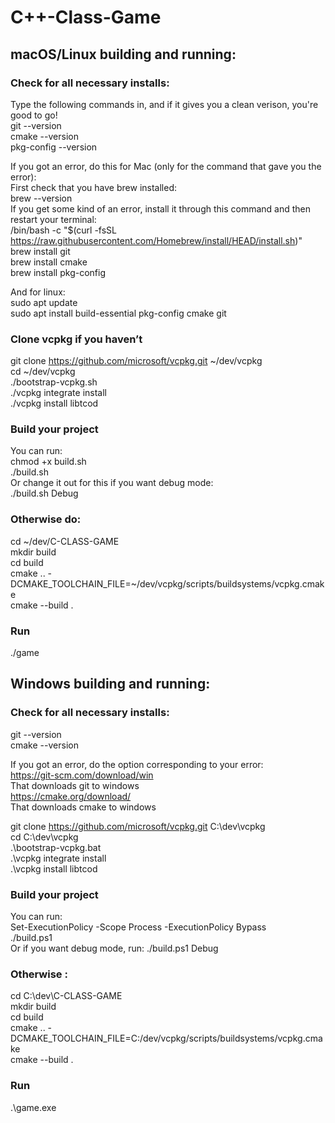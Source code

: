 # C++-Class-Game

##  macOS/Linux building and running:

### Check for all necessary installs:

Type the following commands in, and if it gives you a clean verison, you're good to go!  
git --version  
cmake --version  
pkg-config --version

If you got an error, do this for Mac (only for the command that gave you the error):  
First check that you have brew installed:  
brew --version  
If you get some kind of an error, install it through this command and then restart your terminal:  
/bin/bash -c "$(curl -fsSL https://raw.githubusercontent.com/Homebrew/install/HEAD/install.sh)"  
brew install git  
brew install cmake  
brew install pkg-config

And for linux:  
sudo apt update  
sudo apt install build-essential pkg-config cmake git

### Clone vcpkg if you haven’t

git clone https://github.com/microsoft/vcpkg.git ~/dev/vcpkg  
cd ~/dev/vcpkg  
./bootstrap-vcpkg.sh  
./vcpkg integrate install  
./vcpkg install libtcod

### Build your project

You can run:  
chmod +x build.sh  
./build.sh  
Or change it out for this if you want debug mode:  
./build.sh Debug

### Otherwise do:

cd ~/dev/C-CLASS-GAME  
mkdir build  
cd build  
cmake .. -DCMAKE_TOOLCHAIN_FILE=~/dev/vcpkg/scripts/buildsystems/vcpkg.cmake  
cmake --build .

### Run

./game

## Windows building and running:

### Check for all necessary installs:
git --version  
cmake --version

If you got an error, do the option corresponding to your error:  
https://git-scm.com/download/win  
That downloads git to windows  
https://cmake.org/download/  
That downloads cmake to windows

git clone https://github.com/microsoft/vcpkg.git C:\dev\vcpkg  
cd C:\dev\vcpkg  
.\bootstrap-vcpkg.bat  
.\vcpkg integrate install  
.\vcpkg install libtcod  

### Build your project

You can run:  
Set-ExecutionPolicy -Scope Process -ExecutionPolicy Bypass  
./build.ps1  
Or if you want debug mode, run:
./build.ps1 Debug

### Otherwise :

cd C:\dev\C-CLASS-GAME  
mkdir build  
cd build  
cmake .. -DCMAKE_TOOLCHAIN_FILE=C:/dev/vcpkg/scripts/buildsystems/vcpkg.cmake  
cmake --build .

### Run

.\game.exe
